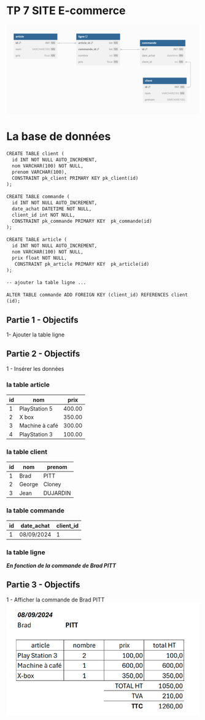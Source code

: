 # TP 7 SITE E-commerce

![base](../img/15/base.png)


# La base de données
```mysql
CREATE TABLE client (
  id INT NOT NULL AUTO_INCREMENT,
  nom VARCHAR(100) NOT NULL,
  prenom VARCHAR(100),
  CONSTRAINT pk_client PRIMARY KEY pk_client(id)
);

CREATE TABLE commande (
  id INT NOT NULL AUTO_INCREMENT,
  date_achat DATETIME NOT NULL,
  client_id int NOT NULL,
  CONSTRAINT pk_commande PRIMARY KEY  pk_commande(id)
);

CREATE TABLE article (
  id INT NOT NULL AUTO_INCREMENT,
  nom VARCHAR(100) NOT NULL,
  prix float NOT NULL,
   CONSTRAINT pk_article PRIMARY KEY  pk_article(id)
);

-- ajouter la table ligne ...

ALTER TABLE commande ADD FOREIGN KEY (client_id) REFERENCES client (id);
```

## Partie 1 - Objectifs
 1- Ajouter la table ligne

## Partie 2 - Objectifs 
1 - Insérer les données  

### la table article
| id | nom | prix | 
|----|---|---|
| 1 | PlayStation 5 | 400.00 |
| 2 | X box | 350.00 |
| 3 | Machine à café | 300.00 |
| 4 | PlayStation 3 | 100.00 |

### la table client
| id | nom | prenom | 
|----|---|---|
| 1 | Brad | PITT |
| 2 | George | Cloney |
| 3 | Jean | DUJARDIN |


### la table commande
| id | date_achat | client_id | 
|----|---|---|
| 1 | 08/09/2024 | 1 |

### la table ligne
***En fonction de la commande de Brad PITT***
  
   


## Partie 3 - Objectifs 
1 - Afficher la commande de Brad PITT
![base](../img/15/commande.png)
